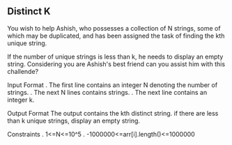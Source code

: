 ## Distinct K
You wish to help Ashish, who possesses a collection of N strings, some of which
may be duplicated, and has been assigned the task of finding the kth unique string.

If the number of unique strings is less than k, he needs to display an empty string.
Considering you are Ashish's best friend can you assist him with this challende?

Input Format
. The first line contains an integer N denoting the number of strings.
. The next N lines contains strings.
. The next line contains an integer k.

Output Format
The output contains the kth distinct string. if there are less than k unique strings,
display an empty string.

Constraints
. 1<=N<=10^5
. -1000000<=arr[i].length()<=1000000
